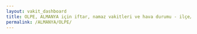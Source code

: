 ```yaml
---
layout: vakit_dashboard
title: OLPE, ALMANYA için iftar, namaz vakitleri ve hava durumu - ilçe/eyalet seç
permalink: /ALMANYA/OLPE/
---
```


<script type="text/javascript">
  var GLOBAL_COUNTRY = 'ALMANYA';
  var GLOBAL_CITY = 'OLPE';
  var GLOBAL_STATE = '';
  var lat = 72;
  var lon = 21;
</script>
